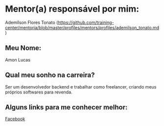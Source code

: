 # Mentor(a) responsável por mim:

Ademílson Flores Tonato (https://github.com/training-center/mentoria/blob/master/profiles/mentors/profiles/ademilson_tonato.md)

## Meu Nome:

Amon Lucas

## Qual meu sonho na carreira?

Ser um desenvolvedor backend e trabalhar como freelancer, criando meus próprios softwares para revenda.


## Alguns links para me conhecer melhor:


[Facebook](https://www.facebook.com/amon.lucas.7)

